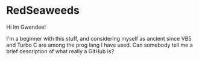 # RedSeaweeds

Hi Im Gwendee!

I'm a beginner with this stuff, and considering myself as ancient since VB5 and Turbo C are among the prog lang I have used.
Can somebody tell me a brief description of what really a GitHub is?
